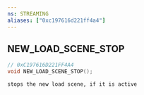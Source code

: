 ```yaml
---
ns: STREAMING
aliases: ["0xc197616d221ff4a4"]
---
```

## NEW_LOAD_SCENE_STOP

```c
// 0xC197616D221FF4A4
void NEW_LOAD_SCENE_STOP();
```

```
stops the new load scene, if it is active
```
